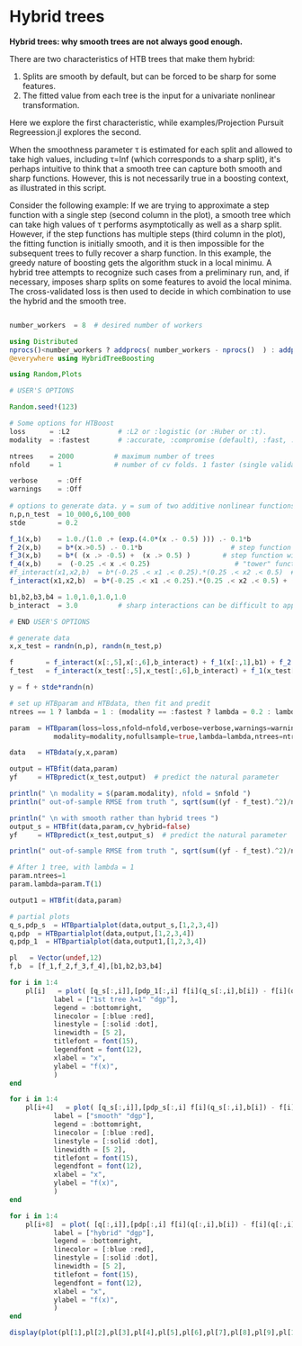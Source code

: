 # Hybrid trees

**Hybrid trees: why smooth trees are not always good enough.**

There are two characteristics of HTB trees that make them hybrid:
1. Splits are smooth by default, but can be forced to be sharp for some features.
2. The fitted value from each tree is the input for a univariate nonlinear transformation.

Here we explore the first characteristic, while examples/Projection Pursuit Regreession.jl 
explores the second.

When the smoothness parameter τ is estimated for each split and allowed to take high values,
including τ=Inf (which corresponds to a sharp split), it's perhaps intuitive to think that a
smooth tree can capture both smooth and sharp functions. However, this is not necessarily true
in a boosting context, as illustrated in this script.

Consider the following example:
If we are trying to approximate a step function with a single step (second column in the plot),
a smooth tree which can take high values of τ performs asymptotically as well as a sharp split.
However, if the step functions has multiple steps (third column in the plot), the fitting function
is initially smooth, and it is then impossible for the subsequent trees to fully recover a sharp function.
In this example, the greedy nature of boosting gets the algorithm stuck in a local minimu. 
A hybrid tree attempts to recognize such cases from a preliminary run, and, if necessary, imposes
sharp splits on some features to avoid the local minima. The cross-validated loss is then 
used to decide in which combination to use the hybrid and the smooth tree.

```julia 

number_workers  = 8  # desired number of workers

using Distributed
nprocs()<number_workers ? addprocs( number_workers - nprocs()  ) : addprocs(0)
@everywhere using HybridTreeBoosting

using Random,Plots 

# USER'S OPTIONS 

Random.seed!(123)

# Some options for HTBoost
loss      = :L2            # :L2 or :logistic (or :Huber or :t). 
modality  = :fastest       # :accurate, :compromise (default), :fast, :fastest 

ntrees    = 2000          # maximum number of trees  
nfold     = 1             # number of cv folds. 1 faster (single validation sets), default 4 is slower, but more accurate.

verbose     = :Off
warnings    = :Off
 
# options to generate data. y = sum of two additive nonlinear functions + Gaussian noise.
n,p,n_test  = 10_000,6,100_000
stde        = 0.2

f_1(x,b)    = 1.0./(1.0 .+ (exp.(4.0*(x .- 0.5) ))) .- 0.1*b
f_2(x,b)    = b*(x.>0.5) .- 0.1*b                      # step function with one step 
f_3(x,b)    = b*( (x .> -0.5) +  (x .> 0.5) )        # step function with several steps
f_4(x,b)    =  (-0.25 .< x .< 0.25)                     # "tower" function 
#f_interact(x1,x2,b)  = b*(-0.25 .< x1 .< 0.25).*(0.25 .< x2 .< 0.5)  # sharp interaction
f_interact(x1,x2,b)  = b*(-0.25 .< x1 .< 0.25).*(0.25 .< x2 .< 0.5) + (-1.0 .< x1 .< -0.75).*(1.25 .< x2 .< 1.5)  # sharp interaction

b1,b2,b3,b4 = 1.0,1.0,1.0,1.0
b_interact  = 3.0          # sharp interactions can be difficult to approximate well for a smooth tree

# END USER'S OPTIONS

# generate data
x,x_test = randn(n,p), randn(n_test,p)

f        = f_interact(x[:,5],x[:,6],b_interact) + f_1(x[:,1],b1) + f_2(x[:,2],b2) + f_3(x[:,3],b3) + f_4(x[:,4],b4) 
f_test   = f_interact(x_test[:,5],x_test[:,6],b_interact) + f_1(x_test[:,1],b1) + f_2(x_test[:,2],b2) + f_3(x_test[:,3],b3) + f_4(x_test[:,4],b4) 

y = f + stde*randn(n)

# set up HTBparam and HTBdata, then fit and predit
ntrees == 1 ? lambda = 1 : (modality == :fastest ? lambda = 0.2 : lambda = 0.1)

param  = HTBparam(loss=loss,nfold=nfold,verbose=verbose,warnings=warnings,
           modality=modality,nofullsample=true,lambda=lambda,ntrees=ntrees)

data   = HTBdata(y,x,param)

output = HTBfit(data,param)
yf     = HTBpredict(x_test,output)  # predict the natural parameter

println(" \n modality = $(param.modality), nfold = $nfold ")
println(" out-of-sample RMSE from truth ", sqrt(sum((yf - f_test).^2)/n_test) )

println(" \n with smooth rather than hybrid trees ")
output_s = HTBfit(data,param,cv_hybrid=false)
yf     = HTBpredict(x_test,output_s)  # predict the natural parameter

println(" out-of-sample RMSE from truth ", sqrt(sum((yf - f_test).^2)/n_test) )

# After 1 tree, with lambda = 1
param.ntrees=1 
param.lambda=param.T(1)

output1 = HTBfit(data,param)

# partial plots 
q_s,pdp_s  = HTBpartialplot(data,output_s,[1,2,3,4])
q,pdp  = HTBpartialplot(data,output,[1,2,3,4])
q,pdp_1  = HTBpartialplot(data,output1,[1,2,3,4])

pl   = Vector(undef,12)
f,b  = [f_1,f_2,f_3,f_4],[b1,b2,b3,b4]

for i in 1:4
    pl[i]   = plot( [q_s[:,i]],[pdp_1[:,i] f[i](q_s[:,i],b[i]) - f[i](q_s[:,i]*0,b[i])],
           label = ["1st tree λ=1" "dgp"],
           legend = :bottomright,
           linecolor = [:blue :red],
           linestyle = [:solid :dot],
           linewidth = [5 2],
           titlefont = font(15),
           legendfont = font(12),
           xlabel = "x",
           ylabel = "f(x)",
           )
end

for i in 1:4
    pl[i+4]   = plot( [q_s[:,i]],[pdp_s[:,i] f[i](q_s[:,i],b[i]) - f[i](q_s[:,i]*0,b[i])],
           label = ["smooth" "dgp"],
           legend = :bottomright,
           linecolor = [:blue :red],
           linestyle = [:solid :dot],
           linewidth = [5 2],
           titlefont = font(15),
           legendfont = font(12),
           xlabel = "x",
           ylabel = "f(x)",
           )
end

for i in 1:4
    pl[i+8]  = plot( [q[:,i]],[pdp[:,i] f[i](q[:,i],b[i]) - f[i](q[:,i]*0,b[i])],
           label = ["hybrid" "dgp"],
           legend = :bottomright,
           linecolor = [:blue :red],
           linestyle = [:solid :dot],
           linewidth = [5 2],
           titlefont = font(15),
           legendfont = font(12),
           xlabel = "x",
           ylabel = "f(x)",
           )
end

display(plot(pl[1],pl[2],pl[3],pl[4],pl[5],pl[6],pl[7],pl[8],pl[9],pl[10],pl[11],pl[12],layout=(3,4), size=(1300,800)))  # display() will show it in Plots window.

```